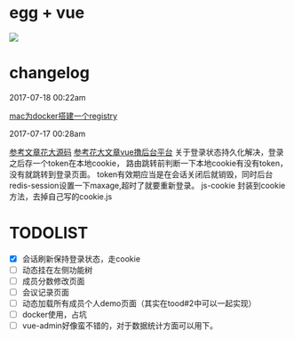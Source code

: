 # egg + vue

![](http://og40gjbnu.bkt.clouddn.com/%E9%A1%B9%E7%9B%AE%E6%A1%86%E6%9E%B6%E5%9B%BE1.png)
# changelog
2017-07-18 00:22am

[mac为docker搭建一个registry](http://www.dailibu.com/gis/2016056987/WoMenZaiGuoNeiXiaZaidockerDeJing)

2017-07-17 00:28am

[参考文章花大源码](https://github.com/PanJiaChen/vue-element-admin/blob/master/src/store/modules/user.js)
[参考花大文章vue撸后台平台](https://segmentfault.com/a/1190000009506097#articleHeader8)
关于登录状态持久化解决，登录之后存一个token在本地cookie，
路由跳转前判断一下本地cookie有没有token，没有就跳转到登录页面。
token有效期应当是在会话关闭后就销毁，同时后台redis-session设置一下maxage,超时了就要重新登录。
js-cookie 封装到cookie方法，去掉自己写的cookie.js

# TODOLIST
- [x] 会话刷新保持登录状态，走cookie
- [ ] 动态挂在左侧功能树
- [ ] 成员分数修改页面
- [ ] 会议记录页面
- [ ] 动态加载所有成员个人demo页面（其实在tood#2中可以一起实现）
- [ ] docker使用，占坑
- [ ] vue-admin好像蛮不错的，对于数据统计方面可以用下。
